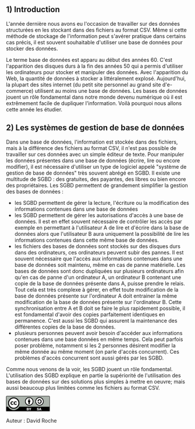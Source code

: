 ## 1) Introduction

L'année dernière nous avons eu l'occasion de travailler sur des données structurées en les stockant dans des fichiers au format CSV. Même si cette méthode de stockage de l'information peut s'avérer pratique dans certains cas précis, il est souvent souhaitable d'utiliser une base de données pour stocker des données.

Le terme base de données est apparu au début des années 60. C'est l'apparition des disques durs à la fin des années 50 qui a permis d'utiliser les ordinateurs pour stocker et manipuler des données. Avec l'apparition du Web, la quantité de données à stocker a littéralement explosé. Aujourd'hui, la plupart des sites internet (du petit site personnel au grand site d'e-commerce) utilisent au moins une base de données. Les bases de données jouent un rôle fondamental dans notre monde devenu numérique où il est extrêmement facile de dupliquer l'information. Voilà pourquoi nous allons cette année les étudier.

## 2) Les  systèmes de gestion de base de données

Dans une base de données, l'information est stockée dans des fichiers, mais à la différence des fichiers au format CSV, il n'est pas possible de travailler sur ces données avec un simple éditeur de texte. Pour manipuler les données présentes dans une base de données (écrire, lire ou encore modifier), il est nécessaire d'utiliser un type de logiciel appelé "système de gestion de base de données" très souvent abrégé en SGBD. Il existe une multitude de SGBD : des gratuites, des payantes, des libres ou bien encore des propriétaires. Les SGBD permettent de grandement simplifier la gestion des bases de données :

- les SGBD permettent de gérer la lecture, l'écriture ou la modification des informations contenues dans une base de données
- les SGBD permettent de gérer les autorisations d'accès à une base de données. Il est en effet souvent nécessaire de contrôler les accès par exemple en permettant à l'utilisateur A de lire et d'écrire dans la base de données alors que l'utilisateur B aura uniquement la possibilité de lire les informations contenues dans cette même base de données.
- les fichiers des bases de données sont stockés sur des disques durs dans des ordinateurs, ces ordinateurs peuvent subir des pannes. Il est souvent nécessaire que l'accès aux informations contenues dans une base de données soit maintenu, même en cas de panne matérielle. Les bases de données sont donc dupliquées sur plusieurs ordinateurs afin qu'en cas de panne d'un ordinateur A, un ordinateur B contenant une copie de la base de données présente dans A, puisse prendre le relais. Tout cela est très complexe à gérer, en effet toute modification de la base de données présente sur l'ordinateur A doit entrainer la même modification de la base de données présente sur l'ordinateur B. Cette synchronisation entre A et B doit se faire le plus rapidement possible, il est fondamental d'avoir des copies parfaitement identiques en permanence. C'est aussi les SGBD qui assurent la maintenance des différentes copies de la base de données.
- plusieurs personnes peuvent avoir besoin d'accéder aux informations contenues dans une base données en même temps. Cela peut parfois poser problème, notamment si les 2 personnes désirent modifier la même donnée au même moment (on parle d'accès concurrent). Ces problèmes d'accès concurrent sont aussi gérés par les SGBD.

Comme nous venons de la voir, les SGBD jouent un rôle fondamental. L'utilisation des SGBD explique en partie la supériorité de l'utilisation des bases de données sur des solutions plus simples à mettre en oeuvre; mais aussi beaucoup plus limitées comme les fichiers au format CSV.

![](img/cc.png)

Auteur : David Roche
